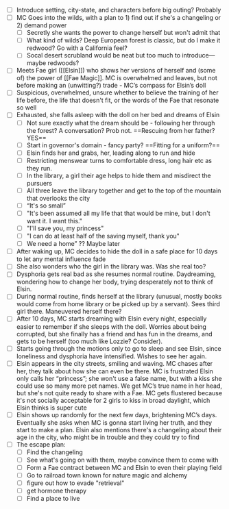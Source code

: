 - [ ] Introduce setting, city-state, and characters before big outing? Probably
- [ ] MC Goes into the wilds, with a plan to 1) find out if she's a changeling or 2) demand power
	- [ ] Secretly she wants the power to change herself but won't admit that 
	- [ ] What kind of wilds? Deep European forest is classic, but do I make it redwood? Go with a California feel?
	- [ ] Socal desert scrubland would be neat but too much to introduce— maybe redwoods?
- [ ] Meets Fae girl ([[Elsin]]) who shows her versions of herself and (some of) the power of [[Fae Magic]]. MC is overwhelmed and leaves, but not before making an (unwitting?) trade - MC’s compass for Elsin’s doll
- [ ] Suspicious, overwhelmed, unsure whether to believe the training of her life before, the life that doesn't fit, or the words of the Fae that resonate so well
- [ ] Exhausted, she falls asleep with the doll on her bed and dreams of Elsin
	- [ ] Not sure exactly what the dream should be - following her through the forest? A conversation? Prob not. ==Rescuing from her father? YES==
	- [ ] Start in governor's domain - fancy party? ==Fitting for a uniform?==
	- [ ] Elsin finds her and grabs, her, leading along to run and hide
	- [ ] Restricting menswear turns to comfortable dress, long hair etc as they run.
	- [ ] In the library, a girl their age helps to hide them and misdirect the pursuers
	- [ ] All three leave the library together and get to the top of the mountain that overlooks the city
	- [ ] “It's so small”
	- [ ] "It's been assumed all my life that that would be mine, but I don't want it. I want this."
	- [ ] "I'll save you, my princess"
	- [ ] "I can do at least half of the saving myself, thank you"
	- [ ] We need a home” ?? Maybe later
- [ ] After waking up, MC decides to hide the doll in a safe place for 10 days to let any mental influence fade
- [ ] She also wonders who the girl in the library was. Was she real too?
- [ ] Dysphoria gets real bad as she resumes normal routine. Daydreaming, wondering how to change her body, trying desperately not to think of Elsin.
- [ ] During normal routine, finds herself at the library (unusual, mostly books would come from home library or be picked up by a servant). Sees third girl there. Maneuvered herself there?
- [ ] After 10 days, MC starts dreaming with Elsin every night, especially easier to remember if she sleeps with the doll. Worries about being corrupted, but she finally has a friend and has fun in the dreams, and gets to be herself (too much like Lozzie? Consider).
- [ ] Starts going through the motions only to go to sleep and see Elsin, since loneliness and dysphoria have intensified. Wishes to see her again. 
- [ ] Elsin appears in the city streets, smiling and waving. MC chases after her, they talk about how she can even be there. MC is frustrated Elsin only calls her “princess”; she won't use a false name, but with a kiss she could use so many more pet names. We get MC’s true name in her head, but she's not quite ready to share with a Fae. MC gets flustered because it's not socially acceptable for 2 girls to kiss in broad daylight, which Elsin thinks is super cute
- [ ] Elsin shows up randomly for the next few days, brightening MC’s days. Eventually she asks when MC is gonna start living her truth, and they start to make a plan. Elsin also mentions there's a changeling about their age in the city, who might be in trouble and they could try to find
- [ ] The escape plan: 
	- [ ] Find the changeling
	- [ ] See what's going on with them, maybe convince them to come with
	- [ ] Form a Fae contract between MC and Elsin to even their playing field
	- [ ] Go to railroad town known for nature magic and alchemy
	- [ ] figure out how to evade "retrieval"
	- [ ] get hormone therapy
	- [ ] Find a place to live
